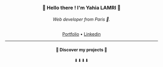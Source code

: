 <h3 align="center">👋 Hello there ! I'm  Yahia LAMRI  👋</h3>
<h6 align="center">Web developer from Paris 🗼. </h6>
<p align="center">
   <a href="https://yahia-lamri.fr/">Portfolio</a> •
   <a href="https://www.linkedin.com/in/yahia-lamri/">Linkedin</a>
</p>

---

<h4 align="center">
  🔵 Discover my projects 🔵 
</h4>
<p align="center">
  ⬇⬇⬇⬇
</p>
